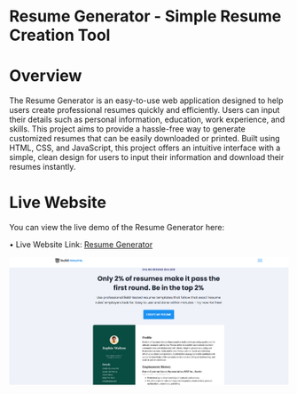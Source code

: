 # Resume Generator - Simple Resume Creation Tool
# Overview
The Resume Generator is an easy-to-use web application designed to help users create professional resumes quickly and efficiently. Users can input their details such as personal information, education, work experience, and skills. This project aims to provide a hassle-free way to generate customized resumes that can be easily downloaded or printed.
Built using HTML, CSS, and JavaScript, this project offers an intuitive interface with a simple, clean design for users to input their information and download their resumes instantly.
# Live Website
You can view the live demo of the Resume Generator here:

• Live Website Link: [Resume Generator](https://meghana315.github.io/Resume-Generator)

![Resume Page Screenshot](assets/images/resumepage.png)


